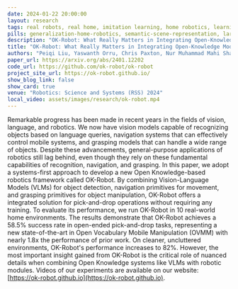 ```yaml
---
date: 2024-01-22 20:00:00
layout: research 
tags: real robots, real home, imitation learning, home robotics, learning from demonstration, robotics dataset,  robot foundational model
pills: generalization-home-robotics, semantic-scene-representation, large-pretrained-models
description: "OK-Robot: What Really Matters in Integrating Open-Knowledge Models for Robotics"
title: "OK-Robot: What Really Matters in Integrating Open-Knowledge Models for Robotics"
authors: "Peiqi Liu, Yaswanth Orru, Chris Paxton, Nur Muhammad Mahi Shafiullah*, Lerrel Pinto*"
paper_url: https://arxiv.org/abs/2401.12202
code_url: https://github.com/ok-robot/ok-robot
project_site_url: https://ok-robot.github.io/
show_blog_link: false
show_card: true
venue: "Robotics: Science and Systems (RSS) 2024"
local_video: assets/images/research/ok-robot.mp4
---
```


Remarkable progress has been made in recent years in the fields of vision, language, and robotics. We now have vision models capable of recognizing objects based on language queries, navigation systems that can effectively control mobile systems, and grasping models that can handle a wide range of objects. Despite these advancements, general-purpose applications of robotics still lag behind, even though they rely on these fundamental capabilities of recognition, navigation, and grasping. In this paper, we adopt a systems-first approach to develop a new Open Knowledge-based robotics framework called OK-Robot. By combining Vision-Language Models (VLMs) for object detection, navigation primitives for movement, and grasping primitives for object manipulation, OK-Robot offers a integrated solution for pick-and-drop operations without requiring any training. To evaluate its performance, we run OK-Robot in 10 real-world home environments. The results demonstrate that OK-Robot achieves a 58.5% success rate in open-ended pick-and-drop tasks, representing a new state-of-the-art in Open Vocabulary Mobile Manipulation (OVMM) with nearly 1.8x the performance of prior work. On cleaner, uncluttered environments, OK-Robot's performance increases to 82%. However, the most important insight gained from OK-Robot is the critical role of nuanced details when combining Open Knowledge systems like VLMs with robotic modules. Videos of our experiments are available on our website: [https://ok-robot.github.io](https://ok-robot.github.io).